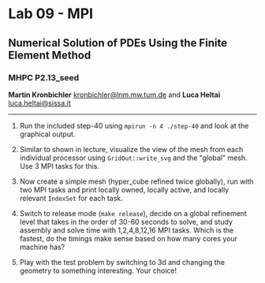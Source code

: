 #  Lab 09 - MPI
## Numerical Solution of PDEs Using the Finite Element Method 
### MHPC P2.13_seed

**Martin Kronbichler** <kronbichler@lnm.mw.tum.de> 
and
**Luca Heltai** <luca.heltai@sissa.it>

* * * * *

1. Run the included step-40 using ``mpirun -n 4 ./step-40`` and look at the
   graphical output.

2. Similar to shown in lecture, visualize the view of the mesh from each
   individual processor using ``GridOut::write_svg`` and the "global"
   mesh. Use 3 MPI tasks for this.

3. Now create a simple mesh (hyper_cube refined twice globally), run with two
   MPI tasks and print locally owned, locally active, and locally relevant
   ``IndexSet`` for each task.

4. Switch to release mode (``make release``), decide on a global refinement
   level that takes in the order of 30-60 seconds to solve, and study assembly
   and solve time with 1,2,4,8,12,16 MPI tasks. Which is the fastest, do the
   timings make sense based on how many cores your machine has?

5. Play with the test problem by switching to 3d and changing the geometry to
   something interesting. Your choice!
